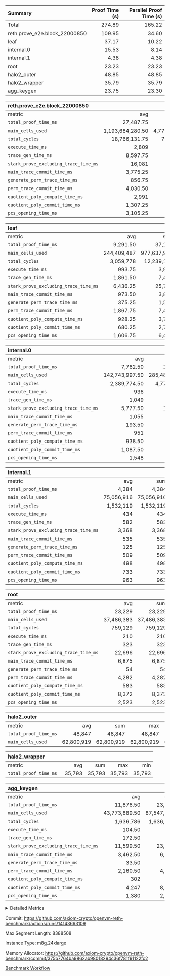 | Summary | Proof Time (s) | Parallel Proof Time (s) |
|:---|---:|---:|
| Total |  274.89 |  165.22 |
| reth.prove_e2e.block_22000850 |  109.95 |  34.60 |
| leaf |  37.17 |  10.22 |
| internal.0 |  15.53 |  8.14 |
| internal.1 |  4.38 |  4.38 |
| root |  23.23 |  23.23 |
| halo2_outer |  48.85 |  48.85 |
| halo2_wrapper |  35.79 |  35.79 |
| agg_keygen |  23.75 |  23.30 |


| reth.prove_e2e.block_22000850 |||||
|:---|---:|---:|---:|---:|
|metric|avg|sum|max|min|
| `total_proof_time_ms ` |  27,487.75 |  109,951 |  34,602 |  19,284 |
| `main_cells_used     ` |  1,193,684,280.50 |  4,774,737,122 |  1,632,700,078 |  992,158,276 |
| `total_cycles        ` |  18,766,131.75 |  75,064,527 |  24,795,298 |  7,586,023 |
| `execute_time_ms     ` |  2,809 |  11,236 |  4,003 |  1,172 |
| `trace_gen_time_ms   ` |  8,597.75 |  34,391 |  10,656 |  4,920 |
| `stark_prove_excluding_trace_time_ms` |  16,081 |  64,324 |  20,758 |  13,192 |
| `main_trace_commit_time_ms` |  3,775.25 |  15,101 |  5,234 |  2,929 |
| `generate_perm_trace_time_ms` |  856.75 |  3,427 |  1,040 |  557 |
| `perm_trace_commit_time_ms` |  4,030.50 |  16,122 |  5,110 |  2,748 |
| `quotient_poly_compute_time_ms` |  2,991 |  11,964 |  4,266 |  2,115 |
| `quotient_poly_commit_time_ms` |  1,307.25 |  5,229 |  1,530 |  869 |
| `pcs_opening_time_ms ` |  3,105.25 |  12,421 |  3,617 |  2,079 |

| leaf |||||
|:---|---:|---:|---:|---:|
|metric|avg|sum|max|min|
| `total_proof_time_ms ` |  9,291.50 |  37,166 |  10,218 |  6,782 |
| `main_cells_used     ` |  244,409,487 |  977,637,948 |  278,254,912 |  173,493,993 |
| `total_cycles        ` |  3,059,778 |  12,239,112 |  3,457,849 |  2,324,356 |
| `execute_time_ms     ` |  993.75 |  3,975 |  1,106 |  772 |
| `trace_gen_time_ms   ` |  1,861.50 |  7,446 |  2,070 |  1,366 |
| `stark_prove_excluding_trace_time_ms` |  6,436.25 |  25,745 |  7,042 |  4,644 |
| `main_trace_commit_time_ms` |  973.50 |  3,894 |  1,061 |  733 |
| `generate_perm_trace_time_ms` |  375.25 |  1,501 |  413 |  269 |
| `perm_trace_commit_time_ms` |  1,867.75 |  7,471 |  2,091 |  1,312 |
| `quotient_poly_compute_time_ms` |  928.25 |  3,713 |  1,023 |  673 |
| `quotient_poly_commit_time_ms` |  680.25 |  2,721 |  749 |  490 |
| `pcs_opening_time_ms ` |  1,606.75 |  6,427 |  1,759 |  1,163 |

| internal.0 |||||
|:---|---:|---:|---:|---:|
|metric|avg|sum|max|min|
| `total_proof_time_ms ` |  7,762.50 |  15,525 |  8,143 |  7,382 |
| `main_cells_used     ` |  142,743,997.50 |  285,487,995 |  143,363,555 |  142,124,440 |
| `total_cycles        ` |  2,389,774.50 |  4,779,549 |  2,397,804 |  2,381,745 |
| `execute_time_ms     ` |  936 |  1,872 |  947 |  925 |
| `trace_gen_time_ms   ` |  1,049 |  2,098 |  1,070 |  1,028 |
| `stark_prove_excluding_trace_time_ms` |  5,777.50 |  11,555 |  6,126 |  5,429 |
| `main_trace_commit_time_ms` |  1,055 |  2,110 |  1,152 |  958 |
| `generate_perm_trace_time_ms` |  193.50 |  387 |  205 |  182 |
| `perm_trace_commit_time_ms` |  951 |  1,902 |  1,007 |  895 |
| `quotient_poly_compute_time_ms` |  938.50 |  1,877 |  1,009 |  868 |
| `quotient_poly_commit_time_ms` |  1,087.50 |  2,175 |  1,121 |  1,054 |
| `pcs_opening_time_ms ` |  1,548 |  3,096 |  1,628 |  1,468 |

| internal.1 |||||
|:---|---:|---:|---:|---:|
|metric|avg|sum|max|min|
| `total_proof_time_ms ` |  4,384 |  4,384 |  4,384 |  4,384 |
| `main_cells_used     ` |  75,056,916 |  75,056,916 |  75,056,916 |  75,056,916 |
| `total_cycles        ` |  1,532,119 |  1,532,119 |  1,532,119 |  1,532,119 |
| `execute_time_ms     ` |  434 |  434 |  434 |  434 |
| `trace_gen_time_ms   ` |  582 |  582 |  582 |  582 |
| `stark_prove_excluding_trace_time_ms` |  3,368 |  3,368 |  3,368 |  3,368 |
| `main_trace_commit_time_ms` |  535 |  535 |  535 |  535 |
| `generate_perm_trace_time_ms` |  125 |  125 |  125 |  125 |
| `perm_trace_commit_time_ms` |  509 |  509 |  509 |  509 |
| `quotient_poly_compute_time_ms` |  498 |  498 |  498 |  498 |
| `quotient_poly_commit_time_ms` |  733 |  733 |  733 |  733 |
| `pcs_opening_time_ms ` |  963 |  963 |  963 |  963 |

| root |||||
|:---|---:|---:|---:|---:|
|metric|avg|sum|max|min|
| `total_proof_time_ms ` |  23,229 |  23,229 |  23,229 |  23,229 |
| `main_cells_used     ` |  37,486,383 |  37,486,383 |  37,486,383 |  37,486,383 |
| `total_cycles        ` |  759,129 |  759,129 |  759,129 |  759,129 |
| `execute_time_ms     ` |  210 |  210 |  210 |  210 |
| `trace_gen_time_ms   ` |  323 |  323 |  323 |  323 |
| `stark_prove_excluding_trace_time_ms` |  22,696 |  22,696 |  22,696 |  22,696 |
| `main_trace_commit_time_ms` |  6,875 |  6,875 |  6,875 |  6,875 |
| `generate_perm_trace_time_ms` |  54 |  54 |  54 |  54 |
| `perm_trace_commit_time_ms` |  4,282 |  4,282 |  4,282 |  4,282 |
| `quotient_poly_compute_time_ms` |  583 |  583 |  583 |  583 |
| `quotient_poly_commit_time_ms` |  8,372 |  8,372 |  8,372 |  8,372 |
| `pcs_opening_time_ms ` |  2,523 |  2,523 |  2,523 |  2,523 |

| halo2_outer |||||
|:---|---:|---:|---:|---:|
|metric|avg|sum|max|min|
| `total_proof_time_ms ` |  48,847 |  48,847 |  48,847 |  48,847 |
| `main_cells_used     ` |  62,800,919 |  62,800,919 |  62,800,919 |  62,800,919 |

| halo2_wrapper |||||
|:---|---:|---:|---:|---:|
|metric|avg|sum|max|min|
| `total_proof_time_ms ` |  35,793 |  35,793 |  35,793 |  35,793 |

| agg_keygen |||||
|:---|---:|---:|---:|---:|
|metric|avg|sum|max|min|
| `total_proof_time_ms ` |  11,876.50 |  23,753 |  23,299 |  454 |
| `main_cells_used     ` |  43,773,889.50 |  87,547,779 |  86,881,863 |  665,916 |
| `total_cycles        ` |  1,636,786 |  1,636,786 |  1,636,786 |  1,636,786 |
| `execute_time_ms     ` |  104.50 |  209 |  209 |  0 |
| `trace_gen_time_ms   ` |  172.50 |  345 |  319 |  26 |
| `stark_prove_excluding_trace_time_ms` |  11,599.50 |  23,199 |  22,771 |  428 |
| `main_trace_commit_time_ms` |  3,462.50 |  6,925 |  6,873 |  52 |
| `generate_perm_trace_time_ms` |  33.50 |  67 |  55 |  12 |
| `perm_trace_commit_time_ms` |  2,160.50 |  4,321 |  4,271 |  50 |
| `quotient_poly_compute_time_ms` |  302 |  604 |  574 |  30 |
| `quotient_poly_commit_time_ms` |  4,247 |  8,494 |  8,431 |  63 |
| `pcs_opening_time_ms ` |  1,380 |  2,760 |  2,544 |  216 |



<details>
<summary>Detailed Metrics</summary>

| air_name | block_number | quotient_deg | interactions | constraints |
| --- | --- | --- | --- | --- |
| AccessAdapterAir<16> | 22000850 | 2 | 5 | 12 | 
| AccessAdapterAir<2> | 22000850 | 2 | 5 | 12 | 
| AccessAdapterAir<32> | 22000850 | 2 | 5 | 12 | 
| AccessAdapterAir<4> | 22000850 | 2 | 5 | 12 | 
| AccessAdapterAir<8> | 22000850 | 2 | 5 | 12 | 
| BitwiseOperationLookupAir<8> | 22000850 | 2 | 2 | 4 | 
| KeccakVmAir | 22000850 | 2 | 321 | 4,513 | 
| MemoryMerkleAir<8> | 22000850 | 2 | 4 | 39 | 
| PersistentBoundaryAir<8> | 22000850 | 2 | 3 | 7 | 
| PhantomAir | 22000850 | 2 | 3 | 5 | 
| Poseidon2PeripheryAir<BabyBearParameters>, 1> | 22000850 | 2 | 1 | 286 | 
| ProgramAir | 22000850 | 1 | 1 | 4 | 
| RangeTupleCheckerAir<2> | 22000850 | 1 | 1 | 4 | 
| Rv32HintStoreAir | 22000850 | 2 | 18 | 28 | 
| Sha256VmAir | 22000850 | 2 | 50 | 663 | 
| VariableRangeCheckerAir | 22000850 | 1 | 1 | 4 | 
| VmAirWrapper<Rv32BaseAluAdapterAir, BaseAluCoreAir<4, 8> | 22000850 | 2 | 20 | 37 | 
| VmAirWrapper<Rv32BaseAluAdapterAir, LessThanCoreAir<4, 8> | 22000850 | 2 | 18 | 40 | 
| VmAirWrapper<Rv32BaseAluAdapterAir, ShiftCoreAir<4, 8> | 22000850 | 2 | 24 | 91 | 
| VmAirWrapper<Rv32BranchAdapterAir, BranchEqualCoreAir<4> | 22000850 | 2 | 11 | 20 | 
| VmAirWrapper<Rv32BranchAdapterAir, BranchLessThanCoreAir<4, 8> | 22000850 | 2 | 13 | 35 | 
| VmAirWrapper<Rv32CondRdWriteAdapterAir, Rv32JalLuiCoreAir> | 22000850 | 2 | 10 | 18 | 
| VmAirWrapper<Rv32HeapAdapterAir<2, 32, 32>, BaseAluCoreAir<32, 8> | 22000850 | 2 | 61 | 126 | 
| VmAirWrapper<Rv32HeapAdapterAir<2, 32, 32>, LessThanCoreAir<32, 8> | 22000850 | 2 | 31 | 129 | 
| VmAirWrapper<Rv32HeapAdapterAir<2, 32, 32>, MultiplicationCoreAir<32, 8> | 22000850 | 2 | 61 | 57 | 
| VmAirWrapper<Rv32HeapAdapterAir<2, 32, 32>, ShiftCoreAir<32, 8> | 22000850 | 2 | 79 | 2,161 | 
| VmAirWrapper<Rv32HeapBranchAdapterAir<2, 32>, BranchEqualCoreAir<32> | 22000850 | 2 | 20 | 55 | 
| VmAirWrapper<Rv32HeapBranchAdapterAir<2, 32>, BranchLessThanCoreAir<32, 8> | 22000850 | 2 | 22 | 126 | 
| VmAirWrapper<Rv32IsEqualModAdapterAir<2, 1, 32, 32>, ModularIsEqualCoreAir<32, 4, 8> | 22000850 | 2 | 25 | 225 | 
| VmAirWrapper<Rv32IsEqualModAdapterAir<2, 3, 16, 48>, ModularIsEqualCoreAir<48, 4, 8> | 22000850 | 2 | 41 | 333 | 
| VmAirWrapper<Rv32JalrAdapterAir, Rv32JalrCoreAir> | 22000850 | 2 | 16 | 20 | 
| VmAirWrapper<Rv32LoadStoreAdapterAir, LoadSignExtendCoreAir<4, 8> | 22000850 | 2 | 18 | 33 | 
| VmAirWrapper<Rv32LoadStoreAdapterAir, LoadStoreCoreAir<4> | 22000850 | 2 | 17 | 40 | 
| VmAirWrapper<Rv32MultAdapterAir, DivRemCoreAir<4, 8> | 22000850 | 2 | 25 | 84 | 
| VmAirWrapper<Rv32MultAdapterAir, MulHCoreAir<4, 8> | 22000850 | 2 | 24 | 31 | 
| VmAirWrapper<Rv32MultAdapterAir, MultiplicationCoreAir<4, 8> | 22000850 | 2 | 19 | 19 | 
| VmAirWrapper<Rv32RdWriteAdapterAir, Rv32AuipcCoreAir> | 22000850 | 2 | 12 | 14 | 
| VmAirWrapper<Rv32VecHeapAdapterAir<1, 2, 2, 32, 32>, FieldExpressionCoreAir> | 22000850 | 2 | 415 | 480 | 
| VmAirWrapper<Rv32VecHeapAdapterAir<1, 6, 6, 16, 16>, FieldExpressionCoreAir> | 22000850 | 2 | 832 | 921 | 
| VmAirWrapper<Rv32VecHeapAdapterAir<2, 1, 1, 32, 32>, FieldExpressionCoreAir> | 22000850 | 2 | 158 | 190 | 
| VmAirWrapper<Rv32VecHeapAdapterAir<2, 2, 2, 32, 32>, FieldExpressionCoreAir> | 22000850 | 2 | 428 | 457 | 
| VmAirWrapper<Rv32VecHeapAdapterAir<2, 3, 3, 16, 16>, FieldExpressionCoreAir> | 22000850 | 2 | 246 | 288 | 
| VmAirWrapper<Rv32VecHeapAdapterAir<2, 6, 6, 16, 16>, FieldExpressionCoreAir> | 22000850 | 2 | 668 | 701 | 
| VmConnectorAir | 22000850 | 2 | 5 | 11 | 

| block_number | execute_time_ms |
| --- | --- |
| 22000850 | 210 | 

| group | air_name | block_number | rows | quotient_deg | prep_cols | perm_cols | main_cols | interactions | constraints | cells |
| --- | --- | --- | --- | --- | --- | --- | --- | --- | --- | --- |
| agg_keygen | AccessAdapterAir<16> | 22000850 |  | 2 |  |  |  | 5 | 12 |  | 
| agg_keygen | AccessAdapterAir<2> | 22000850 | 524,288 | 8 |  | 16 | 11 | 5 | 12 | 14,155,776 | 
| agg_keygen | AccessAdapterAir<32> | 22000850 |  | 2 |  |  |  | 5 | 12 |  | 
| agg_keygen | AccessAdapterAir<4> | 22000850 | 262,144 | 8 |  | 16 | 13 | 5 | 12 | 7,602,176 | 
| agg_keygen | AccessAdapterAir<8> | 22000850 | 8,192 | 8 |  | 16 | 17 | 5 | 12 | 270,336 | 
| agg_keygen | BitwiseOperationLookupAir<8> | 22000850 |  | 2 |  |  |  | 2 | 4 |  | 
| agg_keygen | FriReducedOpeningAir | 22000850 | 524,288 | 8 |  | 84 | 27 | 39 | 71 | 58,195,968 | 
| agg_keygen | JalRangeCheckAir | 22000850 | 65,536 | 8 |  | 28 | 12 | 9 | 14 | 2,621,440 | 
| agg_keygen | MemoryMerkleAir<8> | 22000850 |  | 2 |  |  |  | 4 | 39 |  | 
| agg_keygen | NativePoseidon2Air<BabyBearParameters>, 1> | 22000850 | 65,536 | 8 |  | 312 | 398 | 136 | 572 | 46,530,560 | 
| agg_keygen | PersistentBoundaryAir<8> | 22000850 |  | 2 |  |  |  | 3 | 7 |  | 
| agg_keygen | PhantomAir | 22000850 | 32,768 | 4 |  | 12 | 6 | 3 | 5 | 589,824 | 
| agg_keygen | Poseidon2PeripheryAir<BabyBearParameters>, 1> | 22000850 |  | 2 |  |  |  | 1 | 286 |  | 
| agg_keygen | ProgramAir | 22000850 | 131,072 | 1 |  | 8 | 10 | 1 | 4 | 2,359,296 | 
| agg_keygen | RangeTupleCheckerAir<2> | 22000850 |  | 1 |  |  |  | 1 | 4 |  | 
| agg_keygen | Rv32HintStoreAir | 22000850 |  | 2 |  |  |  | 18 | 28 |  | 
| agg_keygen | VariableRangeCheckerAir | 22000850 | 262,144 | 1 | 2 | 8 | 1 | 1 | 4 | 2,359,296 | 
| agg_keygen | VmAirWrapper<AluNativeAdapterAir, FieldArithmeticCoreAir> | 22000850 | 1,048,576 | 8 |  | 36 | 29 | 15 | 27 | 68,157,440 | 
| agg_keygen | VmAirWrapper<BranchNativeAdapterAir, BranchEqualCoreAir<1> | 22000850 | 262,144 | 8 |  | 28 | 23 | 11 | 25 | 13,369,344 | 
| agg_keygen | VmAirWrapper<NativeAdapterAir<2, 0>, PublicValuesCoreAir> | 22000850 | 64 | 8 |  | 28 | 27 | 11 | 30 | 3,520 | 
| agg_keygen | VmAirWrapper<NativeLoadStoreAdapterAir<1>, NativeLoadStoreCoreAir<1> | 22000850 | 524,288 | 8 |  | 40 | 21 | 15 | 20 | 31,981,568 | 
| agg_keygen | VmAirWrapper<NativeLoadStoreAdapterAir<4>, NativeLoadStoreCoreAir<4> | 22000850 | 131,072 | 8 |  | 40 | 27 | 15 | 20 | 8,781,824 | 
| agg_keygen | VmAirWrapper<NativeVectorizedAdapterAir<4>, FieldExtensionCoreAir> | 22000850 | 131,072 | 8 |  | 36 | 38 | 15 | 27 | 9,699,328 | 
| agg_keygen | VmAirWrapper<Rv32BaseAluAdapterAir, BaseAluCoreAir<4, 8> | 22000850 |  | 2 |  |  |  | 20 | 37 |  | 
| agg_keygen | VmAirWrapper<Rv32BaseAluAdapterAir, LessThanCoreAir<4, 8> | 22000850 |  | 2 |  |  |  | 18 | 40 |  | 
| agg_keygen | VmAirWrapper<Rv32BaseAluAdapterAir, ShiftCoreAir<4, 8> | 22000850 |  | 2 |  |  |  | 24 | 91 |  | 
| agg_keygen | VmAirWrapper<Rv32BranchAdapterAir, BranchEqualCoreAir<4> | 22000850 |  | 2 |  |  |  | 11 | 20 |  | 
| agg_keygen | VmAirWrapper<Rv32BranchAdapterAir, BranchLessThanCoreAir<4, 8> | 22000850 |  | 2 |  |  |  | 13 | 35 |  | 
| agg_keygen | VmAirWrapper<Rv32CondRdWriteAdapterAir, Rv32JalLuiCoreAir> | 22000850 |  | 2 |  |  |  | 10 | 18 |  | 
| agg_keygen | VmAirWrapper<Rv32JalrAdapterAir, Rv32JalrCoreAir> | 22000850 |  | 2 |  |  |  | 16 | 20 |  | 
| agg_keygen | VmAirWrapper<Rv32LoadStoreAdapterAir, LoadSignExtendCoreAir<4, 8> | 22000850 |  | 2 |  |  |  | 18 | 33 |  | 
| agg_keygen | VmAirWrapper<Rv32LoadStoreAdapterAir, LoadStoreCoreAir<4> | 22000850 |  | 2 |  |  |  | 17 | 40 |  | 
| agg_keygen | VmAirWrapper<Rv32MultAdapterAir, DivRemCoreAir<4, 8> | 22000850 |  | 2 |  |  |  | 25 | 84 |  | 
| agg_keygen | VmAirWrapper<Rv32MultAdapterAir, MulHCoreAir<4, 8> | 22000850 |  | 2 |  |  |  | 24 | 31 |  | 
| agg_keygen | VmAirWrapper<Rv32MultAdapterAir, MultiplicationCoreAir<4, 8> | 22000850 |  | 2 |  |  |  | 19 | 19 |  | 
| agg_keygen | VmAirWrapper<Rv32RdWriteAdapterAir, Rv32AuipcCoreAir> | 22000850 |  | 2 |  |  |  | 12 | 14 |  | 
| agg_keygen | VmConnectorAir | 22000850 | 2 | 8 | 1 | 16 | 5 | 5 | 11 | 42 | 
| agg_keygen | VolatileBoundaryAir | 22000850 | 131,072 | 8 |  | 20 | 12 | 7 | 19 | 4,194,304 | 

| group | air_name | block_number | idx | rows | prep_cols | perm_cols | main_cols | cells |
| --- | --- | --- | --- | --- | --- | --- | --- | --- |
| internal.0 | AccessAdapterAir<2> | 22000850 | 0 | 1,048,576 |  | 12 | 11 | 24,117,248 | 
| internal.0 | AccessAdapterAir<2> | 22000850 | 1 | 524,288 |  | 12 | 11 | 12,058,624 | 
| internal.0 | AccessAdapterAir<4> | 22000850 | 0 | 262,144 |  | 12 | 13 | 6,553,600 | 
| internal.0 | AccessAdapterAir<4> | 22000850 | 1 | 262,144 |  | 12 | 13 | 6,553,600 | 
| internal.0 | AccessAdapterAir<8> | 22000850 | 0 | 8,192 |  | 12 | 17 | 237,568 | 
| internal.0 | AccessAdapterAir<8> | 22000850 | 1 | 8,192 |  | 12 | 17 | 237,568 | 
| internal.0 | FriReducedOpeningAir | 22000850 | 0 | 1,048,576 |  | 44 | 27 | 74,448,896 | 
| internal.0 | FriReducedOpeningAir | 22000850 | 1 | 1,048,576 |  | 44 | 27 | 74,448,896 | 
| internal.0 | JalRangeCheckAir | 22000850 | 0 | 131,072 |  | 16 | 12 | 3,670,016 | 
| internal.0 | JalRangeCheckAir | 22000850 | 1 | 131,072 |  | 16 | 12 | 3,670,016 | 
| internal.0 | NativePoseidon2Air<BabyBearParameters>, 1> | 22000850 | 0 | 262,144 |  | 160 | 398 | 146,276,352 | 
| internal.0 | NativePoseidon2Air<BabyBearParameters>, 1> | 22000850 | 1 | 131,072 |  | 160 | 398 | 73,138,176 | 
| internal.0 | PhantomAir | 22000850 | 0 | 65,536 |  | 8 | 6 | 917,504 | 
| internal.0 | PhantomAir | 22000850 | 1 | 65,536 |  | 8 | 6 | 917,504 | 
| internal.0 | ProgramAir | 22000850 | 0 | 131,072 |  | 8 | 10 | 2,359,296 | 
| internal.0 | ProgramAir | 22000850 | 1 | 131,072 |  | 8 | 10 | 2,359,296 | 
| internal.0 | VariableRangeCheckerAir | 22000850 | 0 | 262,144 | 2 | 8 | 1 | 2,359,296 | 
| internal.0 | VariableRangeCheckerAir | 22000850 | 1 | 262,144 | 2 | 8 | 1 | 2,359,296 | 
| internal.0 | VmAirWrapper<AluNativeAdapterAir, FieldArithmeticCoreAir> | 22000850 | 0 | 2,097,152 |  | 20 | 29 | 102,760,448 | 
| internal.0 | VmAirWrapper<AluNativeAdapterAir, FieldArithmeticCoreAir> | 22000850 | 1 | 2,097,152 |  | 20 | 29 | 102,760,448 | 
| internal.0 | VmAirWrapper<BranchNativeAdapterAir, BranchEqualCoreAir<1> | 22000850 | 0 | 262,144 |  | 16 | 23 | 10,223,616 | 
| internal.0 | VmAirWrapper<BranchNativeAdapterAir, BranchEqualCoreAir<1> | 22000850 | 1 | 262,144 |  | 16 | 23 | 10,223,616 | 
| internal.0 | VmAirWrapper<NativeAdapterAir<2, 0>, PublicValuesCoreAir> | 22000850 | 0 | 64 |  | 16 | 23 | 2,496 | 
| internal.0 | VmAirWrapper<NativeAdapterAir<2, 0>, PublicValuesCoreAir> | 22000850 | 1 | 64 |  | 16 | 23 | 2,496 | 
| internal.0 | VmAirWrapper<NativeLoadStoreAdapterAir<1>, NativeLoadStoreCoreAir<1> | 22000850 | 0 | 524,288 |  | 24 | 21 | 23,592,960 | 
| internal.0 | VmAirWrapper<NativeLoadStoreAdapterAir<1>, NativeLoadStoreCoreAir<1> | 22000850 | 1 | 524,288 |  | 24 | 21 | 23,592,960 | 
| internal.0 | VmAirWrapper<NativeLoadStoreAdapterAir<4>, NativeLoadStoreCoreAir<4> | 22000850 | 0 | 262,144 |  | 24 | 27 | 13,369,344 | 
| internal.0 | VmAirWrapper<NativeLoadStoreAdapterAir<4>, NativeLoadStoreCoreAir<4> | 22000850 | 1 | 262,144 |  | 24 | 27 | 13,369,344 | 
| internal.0 | VmAirWrapper<NativeVectorizedAdapterAir<4>, FieldExtensionCoreAir> | 22000850 | 0 | 262,144 |  | 20 | 38 | 15,204,352 | 
| internal.0 | VmAirWrapper<NativeVectorizedAdapterAir<4>, FieldExtensionCoreAir> | 22000850 | 1 | 262,144 |  | 20 | 38 | 15,204,352 | 
| internal.0 | VmConnectorAir | 22000850 | 0 | 2 | 1 | 12 | 5 | 34 | 
| internal.0 | VmConnectorAir | 22000850 | 1 | 2 | 1 | 12 | 5 | 34 | 
| internal.0 | VolatileBoundaryAir | 22000850 | 0 | 262,144 |  | 12 | 12 | 6,291,456 | 
| internal.0 | VolatileBoundaryAir | 22000850 | 1 | 262,144 |  | 12 | 12 | 6,291,456 | 
| internal.1 | AccessAdapterAir<2> | 22000850 | 2 | 524,288 |  | 12 | 11 | 12,058,624 | 
| internal.1 | AccessAdapterAir<4> | 22000850 | 2 | 262,144 |  | 12 | 13 | 6,553,600 | 
| internal.1 | AccessAdapterAir<8> | 22000850 | 2 | 8,192 |  | 12 | 17 | 237,568 | 
| internal.1 | FriReducedOpeningAir | 22000850 | 2 | 262,144 |  | 44 | 27 | 18,612,224 | 
| internal.1 | JalRangeCheckAir | 22000850 | 2 | 65,536 |  | 16 | 12 | 1,835,008 | 
| internal.1 | NativePoseidon2Air<BabyBearParameters>, 1> | 22000850 | 2 | 65,536 |  | 160 | 398 | 36,569,088 | 
| internal.1 | PhantomAir | 22000850 | 2 | 16,384 |  | 8 | 6 | 229,376 | 
| internal.1 | ProgramAir | 22000850 | 2 | 131,072 |  | 8 | 10 | 2,359,296 | 
| internal.1 | VariableRangeCheckerAir | 22000850 | 2 | 262,144 | 2 | 8 | 1 | 2,359,296 | 
| internal.1 | VmAirWrapper<AluNativeAdapterAir, FieldArithmeticCoreAir> | 22000850 | 2 | 1,048,576 |  | 20 | 29 | 51,380,224 | 
| internal.1 | VmAirWrapper<BranchNativeAdapterAir, BranchEqualCoreAir<1> | 22000850 | 2 | 262,144 |  | 16 | 23 | 10,223,616 | 
| internal.1 | VmAirWrapper<NativeAdapterAir<2, 0>, PublicValuesCoreAir> | 22000850 | 2 | 64 |  | 16 | 23 | 2,496 | 
| internal.1 | VmAirWrapper<NativeLoadStoreAdapterAir<1>, NativeLoadStoreCoreAir<1> | 22000850 | 2 | 524,288 |  | 24 | 21 | 23,592,960 | 
| internal.1 | VmAirWrapper<NativeLoadStoreAdapterAir<4>, NativeLoadStoreCoreAir<4> | 22000850 | 2 | 131,072 |  | 24 | 27 | 6,684,672 | 
| internal.1 | VmAirWrapper<NativeVectorizedAdapterAir<4>, FieldExtensionCoreAir> | 22000850 | 2 | 131,072 |  | 20 | 38 | 7,602,176 | 
| internal.1 | VmConnectorAir | 22000850 | 2 | 2 | 1 | 12 | 5 | 34 | 
| internal.1 | VolatileBoundaryAir | 22000850 | 2 | 131,072 |  | 12 | 12 | 3,145,728 | 
| leaf | AccessAdapterAir<2> | 22000850 | 0 | 2,097,152 |  | 16 | 11 | 56,623,104 | 
| leaf | AccessAdapterAir<2> | 22000850 | 1 | 2,097,152 |  | 16 | 11 | 56,623,104 | 
| leaf | AccessAdapterAir<2> | 22000850 | 2 | 2,097,152 |  | 16 | 11 | 56,623,104 | 
| leaf | AccessAdapterAir<2> | 22000850 | 3 | 1,048,576 |  | 16 | 11 | 28,311,552 | 
| leaf | AccessAdapterAir<4> | 22000850 | 0 | 1,048,576 |  | 16 | 13 | 30,408,704 | 
| leaf | AccessAdapterAir<4> | 22000850 | 1 | 1,048,576 |  | 16 | 13 | 30,408,704 | 
| leaf | AccessAdapterAir<4> | 22000850 | 2 | 1,048,576 |  | 16 | 13 | 30,408,704 | 
| leaf | AccessAdapterAir<4> | 22000850 | 3 | 524,288 |  | 16 | 13 | 15,204,352 | 
| leaf | AccessAdapterAir<8> | 22000850 | 0 | 32,768 |  | 16 | 17 | 1,081,344 | 
| leaf | AccessAdapterAir<8> | 22000850 | 1 | 32,768 |  | 16 | 17 | 1,081,344 | 
| leaf | AccessAdapterAir<8> | 22000850 | 2 | 32,768 |  | 16 | 17 | 1,081,344 | 
| leaf | AccessAdapterAir<8> | 22000850 | 3 | 16,384 |  | 16 | 17 | 540,672 | 
| leaf | FriReducedOpeningAir | 22000850 | 0 | 4,194,304 |  | 84 | 27 | 465,567,744 | 
| leaf | FriReducedOpeningAir | 22000850 | 1 | 4,194,304 |  | 84 | 27 | 465,567,744 | 
| leaf | FriReducedOpeningAir | 22000850 | 2 | 4,194,304 |  | 84 | 27 | 465,567,744 | 
| leaf | FriReducedOpeningAir | 22000850 | 3 | 2,097,152 |  | 84 | 27 | 232,783,872 | 
| leaf | JalRangeCheckAir | 22000850 | 0 | 65,536 |  | 28 | 12 | 2,621,440 | 
| leaf | JalRangeCheckAir | 22000850 | 1 | 65,536 |  | 28 | 12 | 2,621,440 | 
| leaf | JalRangeCheckAir | 22000850 | 2 | 65,536 |  | 28 | 12 | 2,621,440 | 
| leaf | JalRangeCheckAir | 22000850 | 3 | 65,536 |  | 28 | 12 | 2,621,440 | 
| leaf | NativePoseidon2Air<BabyBearParameters>, 1> | 22000850 | 0 | 262,144 |  | 312 | 398 | 186,122,240 | 
| leaf | NativePoseidon2Air<BabyBearParameters>, 1> | 22000850 | 1 | 262,144 |  | 312 | 398 | 186,122,240 | 
| leaf | NativePoseidon2Air<BabyBearParameters>, 1> | 22000850 | 2 | 262,144 |  | 312 | 398 | 186,122,240 | 
| leaf | NativePoseidon2Air<BabyBearParameters>, 1> | 22000850 | 3 | 262,144 |  | 312 | 398 | 186,122,240 | 
| leaf | PhantomAir | 22000850 | 0 | 32,768 |  | 12 | 6 | 589,824 | 
| leaf | PhantomAir | 22000850 | 1 | 32,768 |  | 12 | 6 | 589,824 | 
| leaf | PhantomAir | 22000850 | 2 | 32,768 |  | 12 | 6 | 589,824 | 
| leaf | PhantomAir | 22000850 | 3 | 32,768 |  | 12 | 6 | 589,824 | 
| leaf | ProgramAir | 22000850 | 0 | 2,097,152 |  | 8 | 10 | 37,748,736 | 
| leaf | ProgramAir | 22000850 | 1 | 2,097,152 |  | 8 | 10 | 37,748,736 | 
| leaf | ProgramAir | 22000850 | 2 | 2,097,152 |  | 8 | 10 | 37,748,736 | 
| leaf | ProgramAir | 22000850 | 3 | 2,097,152 |  | 8 | 10 | 37,748,736 | 
| leaf | VariableRangeCheckerAir | 22000850 | 0 | 262,144 | 2 | 8 | 1 | 2,359,296 | 
| leaf | VariableRangeCheckerAir | 22000850 | 1 | 262,144 | 2 | 8 | 1 | 2,359,296 | 
| leaf | VariableRangeCheckerAir | 22000850 | 2 | 262,144 | 2 | 8 | 1 | 2,359,296 | 
| leaf | VariableRangeCheckerAir | 22000850 | 3 | 262,144 | 2 | 8 | 1 | 2,359,296 | 
| leaf | VmAirWrapper<AluNativeAdapterAir, FieldArithmeticCoreAir> | 22000850 | 0 | 2,097,152 |  | 36 | 29 | 136,314,880 | 
| leaf | VmAirWrapper<AluNativeAdapterAir, FieldArithmeticCoreAir> | 22000850 | 1 | 2,097,152 |  | 36 | 29 | 136,314,880 | 
| leaf | VmAirWrapper<AluNativeAdapterAir, FieldArithmeticCoreAir> | 22000850 | 2 | 2,097,152 |  | 36 | 29 | 136,314,880 | 
| leaf | VmAirWrapper<AluNativeAdapterAir, FieldArithmeticCoreAir> | 22000850 | 3 | 2,097,152 |  | 36 | 29 | 136,314,880 | 
| leaf | VmAirWrapper<BranchNativeAdapterAir, BranchEqualCoreAir<1> | 22000850 | 0 | 524,288 |  | 28 | 23 | 26,738,688 | 
| leaf | VmAirWrapper<BranchNativeAdapterAir, BranchEqualCoreAir<1> | 22000850 | 1 | 524,288 |  | 28 | 23 | 26,738,688 | 
| leaf | VmAirWrapper<BranchNativeAdapterAir, BranchEqualCoreAir<1> | 22000850 | 2 | 524,288 |  | 28 | 23 | 26,738,688 | 
| leaf | VmAirWrapper<BranchNativeAdapterAir, BranchEqualCoreAir<1> | 22000850 | 3 | 262,144 |  | 28 | 23 | 13,369,344 | 
| leaf | VmAirWrapper<NativeAdapterAir<2, 0>, PublicValuesCoreAir> | 22000850 | 0 | 64 |  | 28 | 27 | 3,520 | 
| leaf | VmAirWrapper<NativeAdapterAir<2, 0>, PublicValuesCoreAir> | 22000850 | 1 | 64 |  | 28 | 27 | 3,520 | 
| leaf | VmAirWrapper<NativeAdapterAir<2, 0>, PublicValuesCoreAir> | 22000850 | 2 | 64 |  | 28 | 27 | 3,520 | 
| leaf | VmAirWrapper<NativeAdapterAir<2, 0>, PublicValuesCoreAir> | 22000850 | 3 | 64 |  | 28 | 27 | 3,520 | 
| leaf | VmAirWrapper<NativeLoadStoreAdapterAir<1>, NativeLoadStoreCoreAir<1> | 22000850 | 0 | 1,048,576 |  | 40 | 21 | 63,963,136 | 
| leaf | VmAirWrapper<NativeLoadStoreAdapterAir<1>, NativeLoadStoreCoreAir<1> | 22000850 | 1 | 1,048,576 |  | 40 | 21 | 63,963,136 | 
| leaf | VmAirWrapper<NativeLoadStoreAdapterAir<1>, NativeLoadStoreCoreAir<1> | 22000850 | 2 | 1,048,576 |  | 40 | 21 | 63,963,136 | 
| leaf | VmAirWrapper<NativeLoadStoreAdapterAir<1>, NativeLoadStoreCoreAir<1> | 22000850 | 3 | 524,288 |  | 40 | 21 | 31,981,568 | 
| leaf | VmAirWrapper<NativeLoadStoreAdapterAir<4>, NativeLoadStoreCoreAir<4> | 22000850 | 0 | 262,144 |  | 40 | 27 | 17,563,648 | 
| leaf | VmAirWrapper<NativeLoadStoreAdapterAir<4>, NativeLoadStoreCoreAir<4> | 22000850 | 1 | 262,144 |  | 40 | 27 | 17,563,648 | 
| leaf | VmAirWrapper<NativeLoadStoreAdapterAir<4>, NativeLoadStoreCoreAir<4> | 22000850 | 2 | 262,144 |  | 40 | 27 | 17,563,648 | 
| leaf | VmAirWrapper<NativeLoadStoreAdapterAir<4>, NativeLoadStoreCoreAir<4> | 22000850 | 3 | 131,072 |  | 40 | 27 | 8,781,824 | 
| leaf | VmAirWrapper<NativeVectorizedAdapterAir<4>, FieldExtensionCoreAir> | 22000850 | 0 | 262,144 |  | 36 | 38 | 19,398,656 | 
| leaf | VmAirWrapper<NativeVectorizedAdapterAir<4>, FieldExtensionCoreAir> | 22000850 | 1 | 524,288 |  | 36 | 38 | 38,797,312 | 
| leaf | VmAirWrapper<NativeVectorizedAdapterAir<4>, FieldExtensionCoreAir> | 22000850 | 2 | 524,288 |  | 36 | 38 | 38,797,312 | 
| leaf | VmAirWrapper<NativeVectorizedAdapterAir<4>, FieldExtensionCoreAir> | 22000850 | 3 | 262,144 |  | 36 | 38 | 19,398,656 | 
| leaf | VmConnectorAir | 22000850 | 0 | 2 | 1 | 16 | 5 | 42 | 
| leaf | VmConnectorAir | 22000850 | 1 | 2 | 1 | 16 | 5 | 42 | 
| leaf | VmConnectorAir | 22000850 | 2 | 2 | 1 | 16 | 5 | 42 | 
| leaf | VmConnectorAir | 22000850 | 3 | 2 | 1 | 16 | 5 | 42 | 
| leaf | VolatileBoundaryAir | 22000850 | 0 | 1,048,576 |  | 20 | 12 | 33,554,432 | 
| leaf | VolatileBoundaryAir | 22000850 | 1 | 1,048,576 |  | 20 | 12 | 33,554,432 | 
| leaf | VolatileBoundaryAir | 22000850 | 2 | 1,048,576 |  | 20 | 12 | 33,554,432 | 
| leaf | VolatileBoundaryAir | 22000850 | 3 | 524,288 |  | 20 | 12 | 16,777,216 | 
| root | AccessAdapterAir<2> | 22000850 | 0 | 262,144 |  | 8 | 11 | 4,980,736 | 
| root | AccessAdapterAir<4> | 22000850 | 0 | 131,072 |  | 8 | 13 | 2,752,512 | 
| root | AccessAdapterAir<8> | 22000850 | 0 | 4,096 |  | 8 | 17 | 102,400 | 
| root | FriReducedOpeningAir | 22000850 | 0 | 131,072 |  | 24 | 27 | 6,684,672 | 
| root | JalRangeCheckAir | 22000850 | 0 | 32,768 |  | 12 | 12 | 786,432 | 
| root | NativePoseidon2Air<BabyBearParameters>, 1> | 22000850 | 0 | 32,768 |  | 84 | 398 | 15,794,176 | 
| root | PhantomAir | 22000850 | 0 | 8,192 |  | 8 | 6 | 114,688 | 
| root | ProgramAir | 22000850 | 0 | 131,072 |  | 8 | 10 | 2,359,296 | 
| root | VariableRangeCheckerAir | 22000850 | 0 | 262,144 | 2 | 8 | 1 | 2,359,296 | 
| root | VmAirWrapper<AluNativeAdapterAir, FieldArithmeticCoreAir> | 22000850 | 0 | 524,288 |  | 12 | 29 | 21,495,808 | 
| root | VmAirWrapper<BranchNativeAdapterAir, BranchEqualCoreAir<1> | 22000850 | 0 | 131,072 |  | 12 | 23 | 4,587,520 | 
| root | VmAirWrapper<NativeAdapterAir<2, 0>, PublicValuesCoreAir> | 22000850 | 0 | 64 |  | 12 | 22 | 2,176 | 
| root | VmAirWrapper<NativeLoadStoreAdapterAir<1>, NativeLoadStoreCoreAir<1> | 22000850 | 0 | 262,144 |  | 16 | 21 | 9,699,328 | 
| root | VmAirWrapper<NativeLoadStoreAdapterAir<4>, NativeLoadStoreCoreAir<4> | 22000850 | 0 | 65,536 |  | 16 | 27 | 2,818,048 | 
| root | VmAirWrapper<NativeVectorizedAdapterAir<4>, FieldExtensionCoreAir> | 22000850 | 0 | 65,536 |  | 12 | 38 | 3,276,800 | 
| root | VmConnectorAir | 22000850 | 0 | 2 | 1 | 8 | 5 | 26 | 
| root | VolatileBoundaryAir | 22000850 | 0 | 131,072 |  | 8 | 12 | 2,621,440 | 

| group | air_name | block_number | segment | rows | prep_cols | perm_cols | main_cols | cells |
| --- | --- | --- | --- | --- | --- | --- | --- | --- |
| agg_keygen | AccessAdapterAir<16> | 22000850 | 0 | 1 |  | 16 | 25 | 41 | 
| agg_keygen | AccessAdapterAir<2> | 22000850 | 0 | 1 |  | 16 | 11 | 27 | 
| agg_keygen | AccessAdapterAir<32> | 22000850 | 0 | 1 |  | 16 | 41 | 57 | 
| agg_keygen | AccessAdapterAir<4> | 22000850 | 0 | 1 |  | 16 | 13 | 29 | 
| agg_keygen | AccessAdapterAir<8> | 22000850 | 0 | 1 |  | 16 | 17 | 33 | 
| agg_keygen | BitwiseOperationLookupAir<8> | 22000850 | 0 | 65,536 | 3 | 8 | 2 | 655,360 | 
| agg_keygen | MemoryMerkleAir<8> | 22000850 | 0 | 64 |  | 16 | 32 | 3,072 | 
| agg_keygen | PersistentBoundaryAir<8> | 22000850 | 0 | 1 |  | 12 | 20 | 32 | 
| agg_keygen | PhantomAir | 22000850 | 0 | 1 |  | 12 | 6 | 18 | 
| agg_keygen | Poseidon2PeripheryAir<BabyBearParameters>, 1> | 22000850 | 0 | 32 |  | 8 | 300 | 9,856 | 
| agg_keygen | ProgramAir | 22000850 | 0 | 1 |  | 8 | 10 | 18 | 
| agg_keygen | RangeTupleCheckerAir<2> | 22000850 | 0 | 524,288 | 2 | 8 | 1 | 4,718,592 | 
| agg_keygen | Rv32HintStoreAir | 22000850 | 0 | 1 |  | 44 | 32 | 76 | 
| agg_keygen | VariableRangeCheckerAir | 22000850 | 0 | 262,144 | 2 | 8 | 1 | 2,359,296 | 
| agg_keygen | VmAirWrapper<Rv32BaseAluAdapterAir, BaseAluCoreAir<4, 8> | 22000850 | 0 | 1 |  | 52 | 36 | 88 | 
| agg_keygen | VmAirWrapper<Rv32BaseAluAdapterAir, LessThanCoreAir<4, 8> | 22000850 | 0 | 1 |  | 40 | 37 | 77 | 
| agg_keygen | VmAirWrapper<Rv32BaseAluAdapterAir, ShiftCoreAir<4, 8> | 22000850 | 0 | 1 |  | 52 | 53 | 105 | 
| agg_keygen | VmAirWrapper<Rv32BranchAdapterAir, BranchEqualCoreAir<4> | 22000850 | 0 | 1 |  | 28 | 26 | 54 | 
| agg_keygen | VmAirWrapper<Rv32BranchAdapterAir, BranchLessThanCoreAir<4, 8> | 22000850 | 0 | 1 |  | 32 | 32 | 64 | 
| agg_keygen | VmAirWrapper<Rv32CondRdWriteAdapterAir, Rv32JalLuiCoreAir> | 22000850 | 0 | 1 |  | 28 | 18 | 46 | 
| agg_keygen | VmAirWrapper<Rv32JalrAdapterAir, Rv32JalrCoreAir> | 22000850 | 0 | 1 |  | 36 | 28 | 64 | 
| agg_keygen | VmAirWrapper<Rv32LoadStoreAdapterAir, LoadSignExtendCoreAir<4, 8> | 22000850 | 0 | 1 |  | 52 | 36 | 88 | 
| agg_keygen | VmAirWrapper<Rv32LoadStoreAdapterAir, LoadStoreCoreAir<4> | 22000850 | 0 | 1 |  | 52 | 41 | 93 | 
| agg_keygen | VmAirWrapper<Rv32MultAdapterAir, DivRemCoreAir<4, 8> | 22000850 | 0 | 1 |  | 72 | 59 | 131 | 
| agg_keygen | VmAirWrapper<Rv32MultAdapterAir, MulHCoreAir<4, 8> | 22000850 | 0 | 1 |  | 72 | 39 | 111 | 
| agg_keygen | VmAirWrapper<Rv32MultAdapterAir, MultiplicationCoreAir<4, 8> | 22000850 | 0 | 1 |  | 52 | 31 | 83 | 
| agg_keygen | VmAirWrapper<Rv32RdWriteAdapterAir, Rv32AuipcCoreAir> | 22000850 | 0 | 1 |  | 28 | 20 | 48 | 
| agg_keygen | VmConnectorAir | 22000850 | 0 | 2 | 1 | 16 | 5 | 42 | 
| reth.prove_e2e.block_22000850 | AccessAdapterAir<16> | 22000850 | 0 | 64 |  | 16 | 25 | 2,624 | 
| reth.prove_e2e.block_22000850 | AccessAdapterAir<16> | 22000850 | 1 | 262,144 |  | 16 | 25 | 10,747,904 | 
| reth.prove_e2e.block_22000850 | AccessAdapterAir<16> | 22000850 | 2 | 262,144 |  | 16 | 25 | 10,747,904 | 
| reth.prove_e2e.block_22000850 | AccessAdapterAir<16> | 22000850 | 3 | 2,048 |  | 16 | 25 | 83,968 | 
| reth.prove_e2e.block_22000850 | AccessAdapterAir<2> | 22000850 | 2 | 1,024 |  | 16 | 11 | 27,648 | 
| reth.prove_e2e.block_22000850 | AccessAdapterAir<2> | 22000850 | 3 | 131,072 |  | 16 | 11 | 3,538,944 | 
| reth.prove_e2e.block_22000850 | AccessAdapterAir<32> | 22000850 | 0 | 32 |  | 16 | 41 | 1,824 | 
| reth.prove_e2e.block_22000850 | AccessAdapterAir<32> | 22000850 | 1 | 131,072 |  | 16 | 41 | 7,471,104 | 
| reth.prove_e2e.block_22000850 | AccessAdapterAir<32> | 22000850 | 2 | 131,072 |  | 16 | 41 | 7,471,104 | 
| reth.prove_e2e.block_22000850 | AccessAdapterAir<32> | 22000850 | 3 | 1,024 |  | 16 | 41 | 58,368 | 
| reth.prove_e2e.block_22000850 | AccessAdapterAir<4> | 22000850 | 0 | 64 |  | 16 | 13 | 1,856 | 
| reth.prove_e2e.block_22000850 | AccessAdapterAir<4> | 22000850 | 2 | 1,024 |  | 16 | 13 | 29,696 | 
| reth.prove_e2e.block_22000850 | AccessAdapterAir<4> | 22000850 | 3 | 65,536 |  | 16 | 13 | 1,900,544 | 
| reth.prove_e2e.block_22000850 | AccessAdapterAir<8> | 22000850 | 0 | 1,048,576 |  | 16 | 17 | 34,603,008 | 
| reth.prove_e2e.block_22000850 | AccessAdapterAir<8> | 22000850 | 1 | 2,097,152 |  | 16 | 17 | 69,206,016 | 
| reth.prove_e2e.block_22000850 | AccessAdapterAir<8> | 22000850 | 2 | 2,097,152 |  | 16 | 17 | 69,206,016 | 
| reth.prove_e2e.block_22000850 | AccessAdapterAir<8> | 22000850 | 3 | 1,048,576 |  | 16 | 17 | 34,603,008 | 
| reth.prove_e2e.block_22000850 | BitwiseOperationLookupAir<8> | 22000850 | 0 | 65,536 | 3 | 8 | 2 | 655,360 | 
| reth.prove_e2e.block_22000850 | BitwiseOperationLookupAir<8> | 22000850 | 1 | 65,536 | 3 | 8 | 2 | 655,360 | 
| reth.prove_e2e.block_22000850 | BitwiseOperationLookupAir<8> | 22000850 | 2 | 65,536 | 3 | 8 | 2 | 655,360 | 
| reth.prove_e2e.block_22000850 | BitwiseOperationLookupAir<8> | 22000850 | 3 | 65,536 | 3 | 8 | 2 | 655,360 | 
| reth.prove_e2e.block_22000850 | KeccakVmAir | 22000850 | 0 | 1 |  | 1,056 | 3,163 | 4,219 | 
| reth.prove_e2e.block_22000850 | KeccakVmAir | 22000850 | 1 | 262,144 |  | 1,056 | 3,163 | 1,105,985,536 | 
| reth.prove_e2e.block_22000850 | KeccakVmAir | 22000850 | 2 | 16,384 |  | 1,056 | 3,163 | 69,124,096 | 
| reth.prove_e2e.block_22000850 | KeccakVmAir | 22000850 | 3 | 262,144 |  | 1,056 | 3,163 | 1,105,985,536 | 
| reth.prove_e2e.block_22000850 | MemoryMerkleAir<8> | 22000850 | 0 | 1,048,576 |  | 16 | 32 | 50,331,648 | 
| reth.prove_e2e.block_22000850 | MemoryMerkleAir<8> | 22000850 | 1 | 1,048,576 |  | 16 | 32 | 50,331,648 | 
| reth.prove_e2e.block_22000850 | MemoryMerkleAir<8> | 22000850 | 2 | 1,048,576 |  | 16 | 32 | 50,331,648 | 
| reth.prove_e2e.block_22000850 | MemoryMerkleAir<8> | 22000850 | 3 | 1,048,576 |  | 16 | 32 | 50,331,648 | 
| reth.prove_e2e.block_22000850 | PersistentBoundaryAir<8> | 22000850 | 0 | 1,048,576 |  | 12 | 20 | 33,554,432 | 
| reth.prove_e2e.block_22000850 | PersistentBoundaryAir<8> | 22000850 | 1 | 1,048,576 |  | 12 | 20 | 33,554,432 | 
| reth.prove_e2e.block_22000850 | PersistentBoundaryAir<8> | 22000850 | 2 | 1,048,576 |  | 12 | 20 | 33,554,432 | 
| reth.prove_e2e.block_22000850 | PersistentBoundaryAir<8> | 22000850 | 3 | 1,048,576 |  | 12 | 20 | 33,554,432 | 
| reth.prove_e2e.block_22000850 | PhantomAir | 22000850 | 0 | 4 |  | 12 | 6 | 72 | 
| reth.prove_e2e.block_22000850 | PhantomAir | 22000850 | 1 | 128 |  | 12 | 6 | 2,304 | 
| reth.prove_e2e.block_22000850 | PhantomAir | 22000850 | 2 | 8 |  | 12 | 6 | 144 | 
| reth.prove_e2e.block_22000850 | PhantomAir | 22000850 | 3 | 8 |  | 12 | 6 | 144 | 
| reth.prove_e2e.block_22000850 | Poseidon2PeripheryAir<BabyBearParameters>, 1> | 22000850 | 0 | 1,048,576 |  | 8 | 300 | 322,961,408 | 
| reth.prove_e2e.block_22000850 | Poseidon2PeripheryAir<BabyBearParameters>, 1> | 22000850 | 1 | 1,048,576 |  | 8 | 300 | 322,961,408 | 
| reth.prove_e2e.block_22000850 | Poseidon2PeripheryAir<BabyBearParameters>, 1> | 22000850 | 2 | 524,288 |  | 8 | 300 | 161,480,704 | 
| reth.prove_e2e.block_22000850 | Poseidon2PeripheryAir<BabyBearParameters>, 1> | 22000850 | 3 | 1,048,576 |  | 8 | 300 | 322,961,408 | 
| reth.prove_e2e.block_22000850 | ProgramAir | 22000850 | 0 | 524,288 |  | 8 | 10 | 9,437,184 | 
| reth.prove_e2e.block_22000850 | ProgramAir | 22000850 | 1 | 524,288 |  | 8 | 10 | 9,437,184 | 
| reth.prove_e2e.block_22000850 | ProgramAir | 22000850 | 2 | 524,288 |  | 8 | 10 | 9,437,184 | 
| reth.prove_e2e.block_22000850 | ProgramAir | 22000850 | 3 | 524,288 |  | 8 | 10 | 9,437,184 | 
| reth.prove_e2e.block_22000850 | RangeTupleCheckerAir<2> | 22000850 | 0 | 2,097,152 | 2 | 8 | 1 | 18,874,368 | 
| reth.prove_e2e.block_22000850 | RangeTupleCheckerAir<2> | 22000850 | 1 | 2,097,152 | 2 | 8 | 1 | 18,874,368 | 
| reth.prove_e2e.block_22000850 | RangeTupleCheckerAir<2> | 22000850 | 2 | 2,097,152 | 2 | 8 | 1 | 18,874,368 | 
| reth.prove_e2e.block_22000850 | RangeTupleCheckerAir<2> | 22000850 | 3 | 2,097,152 | 2 | 8 | 1 | 18,874,368 | 
| reth.prove_e2e.block_22000850 | Rv32HintStoreAir | 22000850 | 0 | 524,288 |  | 44 | 32 | 39,845,888 | 
| reth.prove_e2e.block_22000850 | Rv32HintStoreAir | 22000850 | 1 | 524,288 |  | 44 | 32 | 39,845,888 | 
| reth.prove_e2e.block_22000850 | Rv32HintStoreAir | 22000850 | 2 | 16 |  | 44 | 32 | 1,216 | 
| reth.prove_e2e.block_22000850 | VariableRangeCheckerAir | 22000850 | 0 | 262,144 | 2 | 8 | 1 | 2,359,296 | 
| reth.prove_e2e.block_22000850 | VariableRangeCheckerAir | 22000850 | 1 | 262,144 | 2 | 8 | 1 | 2,359,296 | 
| reth.prove_e2e.block_22000850 | VariableRangeCheckerAir | 22000850 | 2 | 262,144 | 2 | 8 | 1 | 2,359,296 | 
| reth.prove_e2e.block_22000850 | VariableRangeCheckerAir | 22000850 | 3 | 262,144 | 2 | 8 | 1 | 2,359,296 | 
| reth.prove_e2e.block_22000850 | VmAirWrapper<Rv32BaseAluAdapterAir, BaseAluCoreAir<4, 8> | 22000850 | 0 | 8,388,608 |  | 52 | 36 | 738,197,504 | 
| reth.prove_e2e.block_22000850 | VmAirWrapper<Rv32BaseAluAdapterAir, BaseAluCoreAir<4, 8> | 22000850 | 1 | 8,388,608 |  | 52 | 36 | 738,197,504 | 
| reth.prove_e2e.block_22000850 | VmAirWrapper<Rv32BaseAluAdapterAir, BaseAluCoreAir<4, 8> | 22000850 | 2 | 8,388,608 |  | 52 | 36 | 738,197,504 | 
| reth.prove_e2e.block_22000850 | VmAirWrapper<Rv32BaseAluAdapterAir, BaseAluCoreAir<4, 8> | 22000850 | 3 | 4,194,304 |  | 52 | 36 | 369,098,752 | 
| reth.prove_e2e.block_22000850 | VmAirWrapper<Rv32BaseAluAdapterAir, LessThanCoreAir<4, 8> | 22000850 | 0 | 524,288 |  | 40 | 37 | 40,370,176 | 
| reth.prove_e2e.block_22000850 | VmAirWrapper<Rv32BaseAluAdapterAir, LessThanCoreAir<4, 8> | 22000850 | 1 | 524,288 |  | 40 | 37 | 40,370,176 | 
| reth.prove_e2e.block_22000850 | VmAirWrapper<Rv32BaseAluAdapterAir, LessThanCoreAir<4, 8> | 22000850 | 2 | 524,288 |  | 40 | 37 | 40,370,176 | 
| reth.prove_e2e.block_22000850 | VmAirWrapper<Rv32BaseAluAdapterAir, LessThanCoreAir<4, 8> | 22000850 | 3 | 262,144 |  | 40 | 37 | 20,185,088 | 
| reth.prove_e2e.block_22000850 | VmAirWrapper<Rv32BaseAluAdapterAir, ShiftCoreAir<4, 8> | 22000850 | 0 | 1,048,576 |  | 52 | 53 | 110,100,480 | 
| reth.prove_e2e.block_22000850 | VmAirWrapper<Rv32BaseAluAdapterAir, ShiftCoreAir<4, 8> | 22000850 | 1 | 2,097,152 |  | 52 | 53 | 220,200,960 | 
| reth.prove_e2e.block_22000850 | VmAirWrapper<Rv32BaseAluAdapterAir, ShiftCoreAir<4, 8> | 22000850 | 2 | 2,097,152 |  | 52 | 53 | 220,200,960 | 
| reth.prove_e2e.block_22000850 | VmAirWrapper<Rv32BaseAluAdapterAir, ShiftCoreAir<4, 8> | 22000850 | 3 | 524,288 |  | 52 | 53 | 55,050,240 | 
| reth.prove_e2e.block_22000850 | VmAirWrapper<Rv32BranchAdapterAir, BranchEqualCoreAir<4> | 22000850 | 0 | 2,097,152 |  | 28 | 26 | 113,246,208 | 
| reth.prove_e2e.block_22000850 | VmAirWrapper<Rv32BranchAdapterAir, BranchEqualCoreAir<4> | 22000850 | 1 | 2,097,152 |  | 28 | 26 | 113,246,208 | 
| reth.prove_e2e.block_22000850 | VmAirWrapper<Rv32BranchAdapterAir, BranchEqualCoreAir<4> | 22000850 | 2 | 2,097,152 |  | 28 | 26 | 113,246,208 | 
| reth.prove_e2e.block_22000850 | VmAirWrapper<Rv32BranchAdapterAir, BranchEqualCoreAir<4> | 22000850 | 3 | 1,048,576 |  | 28 | 26 | 56,623,104 | 
| reth.prove_e2e.block_22000850 | VmAirWrapper<Rv32BranchAdapterAir, BranchLessThanCoreAir<4, 8> | 22000850 | 0 | 1,048,576 |  | 32 | 32 | 67,108,864 | 
| reth.prove_e2e.block_22000850 | VmAirWrapper<Rv32BranchAdapterAir, BranchLessThanCoreAir<4, 8> | 22000850 | 1 | 2,097,152 |  | 32 | 32 | 134,217,728 | 
| reth.prove_e2e.block_22000850 | VmAirWrapper<Rv32BranchAdapterAir, BranchLessThanCoreAir<4, 8> | 22000850 | 2 | 4,194,304 |  | 32 | 32 | 268,435,456 | 
| reth.prove_e2e.block_22000850 | VmAirWrapper<Rv32BranchAdapterAir, BranchLessThanCoreAir<4, 8> | 22000850 | 3 | 131,072 |  | 32 | 32 | 8,388,608 | 
| reth.prove_e2e.block_22000850 | VmAirWrapper<Rv32CondRdWriteAdapterAir, Rv32JalLuiCoreAir> | 22000850 | 0 | 1,048,576 |  | 28 | 18 | 48,234,496 | 
| reth.prove_e2e.block_22000850 | VmAirWrapper<Rv32CondRdWriteAdapterAir, Rv32JalLuiCoreAir> | 22000850 | 1 | 524,288 |  | 28 | 18 | 24,117,248 | 
| reth.prove_e2e.block_22000850 | VmAirWrapper<Rv32CondRdWriteAdapterAir, Rv32JalLuiCoreAir> | 22000850 | 2 | 524,288 |  | 28 | 18 | 24,117,248 | 
| reth.prove_e2e.block_22000850 | VmAirWrapper<Rv32CondRdWriteAdapterAir, Rv32JalLuiCoreAir> | 22000850 | 3 | 131,072 |  | 28 | 18 | 6,029,312 | 
| reth.prove_e2e.block_22000850 | VmAirWrapper<Rv32HeapAdapterAir<2, 32, 32>, BaseAluCoreAir<32, 8> | 22000850 | 1 | 4,096 |  | 192 | 168 | 1,474,560 | 
| reth.prove_e2e.block_22000850 | VmAirWrapper<Rv32HeapAdapterAir<2, 32, 32>, BaseAluCoreAir<32, 8> | 22000850 | 2 | 16,384 |  | 192 | 168 | 5,898,240 | 
| reth.prove_e2e.block_22000850 | VmAirWrapper<Rv32HeapAdapterAir<2, 32, 32>, BaseAluCoreAir<32, 8> | 22000850 | 3 | 256 |  | 192 | 168 | 92,160 | 
| reth.prove_e2e.block_22000850 | VmAirWrapper<Rv32HeapAdapterAir<2, 32, 32>, LessThanCoreAir<32, 8> | 22000850 | 1 | 1,024 |  | 68 | 169 | 242,688 | 
| reth.prove_e2e.block_22000850 | VmAirWrapper<Rv32HeapAdapterAir<2, 32, 32>, LessThanCoreAir<32, 8> | 22000850 | 2 | 4,096 |  | 68 | 169 | 970,752 | 
| reth.prove_e2e.block_22000850 | VmAirWrapper<Rv32HeapAdapterAir<2, 32, 32>, MultiplicationCoreAir<32, 8> | 22000850 | 1 | 512 |  | 192 | 164 | 182,272 | 
| reth.prove_e2e.block_22000850 | VmAirWrapper<Rv32HeapAdapterAir<2, 32, 32>, MultiplicationCoreAir<32, 8> | 22000850 | 2 | 1,024 |  | 192 | 164 | 364,544 | 
| reth.prove_e2e.block_22000850 | VmAirWrapper<Rv32HeapAdapterAir<2, 32, 32>, ShiftCoreAir<32, 8> | 22000850 | 1 | 1,024 |  | 164 | 241 | 414,720 | 
| reth.prove_e2e.block_22000850 | VmAirWrapper<Rv32HeapAdapterAir<2, 32, 32>, ShiftCoreAir<32, 8> | 22000850 | 2 | 4,096 |  | 164 | 241 | 1,658,880 | 
| reth.prove_e2e.block_22000850 | VmAirWrapper<Rv32HeapBranchAdapterAir<2, 32>, BranchEqualCoreAir<32> | 22000850 | 1 | 4,096 |  | 48 | 124 | 704,512 | 
| reth.prove_e2e.block_22000850 | VmAirWrapper<Rv32HeapBranchAdapterAir<2, 32>, BranchEqualCoreAir<32> | 22000850 | 2 | 16,384 |  | 48 | 124 | 2,818,048 | 
| reth.prove_e2e.block_22000850 | VmAirWrapper<Rv32HeapBranchAdapterAir<2, 32>, BranchEqualCoreAir<32> | 22000850 | 3 | 256 |  | 48 | 124 | 44,032 | 
| reth.prove_e2e.block_22000850 | VmAirWrapper<Rv32IsEqualModAdapterAir<2, 1, 32, 32>, ModularIsEqualCoreAir<32, 4, 8> | 22000850 | 0 | 1 |  | 56 | 166 | 222 | 
| reth.prove_e2e.block_22000850 | VmAirWrapper<Rv32IsEqualModAdapterAir<2, 1, 32, 32>, ModularIsEqualCoreAir<32, 4, 8> | 22000850 | 1 | 65,536 |  | 56 | 166 | 14,548,992 | 
| reth.prove_e2e.block_22000850 | VmAirWrapper<Rv32IsEqualModAdapterAir<2, 1, 32, 32>, ModularIsEqualCoreAir<32, 4, 8> | 22000850 | 2 | 1,024 |  | 56 | 166 | 227,328 | 
| reth.prove_e2e.block_22000850 | VmAirWrapper<Rv32JalrAdapterAir, Rv32JalrCoreAir> | 22000850 | 0 | 524,288 |  | 36 | 28 | 33,554,432 | 
| reth.prove_e2e.block_22000850 | VmAirWrapper<Rv32JalrAdapterAir, Rv32JalrCoreAir> | 22000850 | 1 | 524,288 |  | 36 | 28 | 33,554,432 | 
| reth.prove_e2e.block_22000850 | VmAirWrapper<Rv32JalrAdapterAir, Rv32JalrCoreAir> | 22000850 | 2 | 524,288 |  | 36 | 28 | 33,554,432 | 
| reth.prove_e2e.block_22000850 | VmAirWrapper<Rv32JalrAdapterAir, Rv32JalrCoreAir> | 22000850 | 3 | 262,144 |  | 36 | 28 | 16,777,216 | 
| reth.prove_e2e.block_22000850 | VmAirWrapper<Rv32LoadStoreAdapterAir, LoadSignExtendCoreAir<4, 8> | 22000850 | 0 | 1,048,576 |  | 52 | 36 | 92,274,688 | 
| reth.prove_e2e.block_22000850 | VmAirWrapper<Rv32LoadStoreAdapterAir, LoadSignExtendCoreAir<4, 8> | 22000850 | 1 | 1,048,576 |  | 52 | 36 | 92,274,688 | 
| reth.prove_e2e.block_22000850 | VmAirWrapper<Rv32LoadStoreAdapterAir, LoadSignExtendCoreAir<4, 8> | 22000850 | 2 | 2,097,152 |  | 52 | 36 | 184,549,376 | 
| reth.prove_e2e.block_22000850 | VmAirWrapper<Rv32LoadStoreAdapterAir, LoadSignExtendCoreAir<4, 8> | 22000850 | 3 | 524,288 |  | 52 | 36 | 46,137,344 | 
| reth.prove_e2e.block_22000850 | VmAirWrapper<Rv32LoadStoreAdapterAir, LoadStoreCoreAir<4> | 22000850 | 0 | 8,388,608 |  | 52 | 41 | 780,140,544 | 
| reth.prove_e2e.block_22000850 | VmAirWrapper<Rv32LoadStoreAdapterAir, LoadStoreCoreAir<4> | 22000850 | 1 | 8,388,608 |  | 52 | 41 | 780,140,544 | 
| reth.prove_e2e.block_22000850 | VmAirWrapper<Rv32LoadStoreAdapterAir, LoadStoreCoreAir<4> | 22000850 | 2 | 8,388,608 |  | 52 | 41 | 780,140,544 | 
| reth.prove_e2e.block_22000850 | VmAirWrapper<Rv32LoadStoreAdapterAir, LoadStoreCoreAir<4> | 22000850 | 3 | 4,194,304 |  | 52 | 41 | 390,070,272 | 
| reth.prove_e2e.block_22000850 | VmAirWrapper<Rv32MultAdapterAir, DivRemCoreAir<4, 8> | 22000850 | 1 | 64 |  | 72 | 59 | 8,384 | 
| reth.prove_e2e.block_22000850 | VmAirWrapper<Rv32MultAdapterAir, DivRemCoreAir<4, 8> | 22000850 | 2 | 64 |  | 72 | 59 | 8,384 | 
| reth.prove_e2e.block_22000850 | VmAirWrapper<Rv32MultAdapterAir, DivRemCoreAir<4, 8> | 22000850 | 3 | 128 |  | 72 | 59 | 16,768 | 
| reth.prove_e2e.block_22000850 | VmAirWrapper<Rv32MultAdapterAir, MulHCoreAir<4, 8> | 22000850 | 0 | 512 |  | 72 | 39 | 56,832 | 
| reth.prove_e2e.block_22000850 | VmAirWrapper<Rv32MultAdapterAir, MulHCoreAir<4, 8> | 22000850 | 1 | 65,536 |  | 72 | 39 | 7,274,496 | 
| reth.prove_e2e.block_22000850 | VmAirWrapper<Rv32MultAdapterAir, MulHCoreAir<4, 8> | 22000850 | 2 | 131,072 |  | 72 | 39 | 14,548,992 | 
| reth.prove_e2e.block_22000850 | VmAirWrapper<Rv32MultAdapterAir, MulHCoreAir<4, 8> | 22000850 | 3 | 8,192 |  | 72 | 39 | 909,312 | 
| reth.prove_e2e.block_22000850 | VmAirWrapper<Rv32MultAdapterAir, MultiplicationCoreAir<4, 8> | 22000850 | 0 | 1,024 |  | 52 | 31 | 84,992 | 
| reth.prove_e2e.block_22000850 | VmAirWrapper<Rv32MultAdapterAir, MultiplicationCoreAir<4, 8> | 22000850 | 1 | 262,144 |  | 52 | 31 | 21,757,952 | 
| reth.prove_e2e.block_22000850 | VmAirWrapper<Rv32MultAdapterAir, MultiplicationCoreAir<4, 8> | 22000850 | 2 | 262,144 |  | 52 | 31 | 21,757,952 | 
| reth.prove_e2e.block_22000850 | VmAirWrapper<Rv32MultAdapterAir, MultiplicationCoreAir<4, 8> | 22000850 | 3 | 32,768 |  | 52 | 31 | 2,719,744 | 
| reth.prove_e2e.block_22000850 | VmAirWrapper<Rv32RdWriteAdapterAir, Rv32AuipcCoreAir> | 22000850 | 0 | 262,144 |  | 28 | 20 | 12,582,912 | 
| reth.prove_e2e.block_22000850 | VmAirWrapper<Rv32RdWriteAdapterAir, Rv32AuipcCoreAir> | 22000850 | 1 | 262,144 |  | 28 | 20 | 12,582,912 | 
| reth.prove_e2e.block_22000850 | VmAirWrapper<Rv32RdWriteAdapterAir, Rv32AuipcCoreAir> | 22000850 | 2 | 65,536 |  | 28 | 20 | 3,145,728 | 
| reth.prove_e2e.block_22000850 | VmAirWrapper<Rv32RdWriteAdapterAir, Rv32AuipcCoreAir> | 22000850 | 3 | 131,072 |  | 28 | 20 | 6,291,456 | 
| reth.prove_e2e.block_22000850 | VmAirWrapper<Rv32VecHeapAdapterAir<1, 2, 2, 32, 32>, FieldExpressionCoreAir> | 22000850 | 0 | 1 |  | 836 | 547 | 1,383 | 
| reth.prove_e2e.block_22000850 | VmAirWrapper<Rv32VecHeapAdapterAir<1, 2, 2, 32, 32>, FieldExpressionCoreAir> | 22000850 | 1 | 32,768 |  | 836 | 547 | 45,318,144 | 
| reth.prove_e2e.block_22000850 | VmAirWrapper<Rv32VecHeapAdapterAir<1, 2, 2, 32, 32>, FieldExpressionCoreAir> | 22000850 | 2 | 256 |  | 836 | 547 | 354,048 | 
| reth.prove_e2e.block_22000850 | VmAirWrapper<Rv32VecHeapAdapterAir<2, 1, 1, 32, 32>, FieldExpressionCoreAir> | 22000850 | 0 | 1 |  | 320 | 263 | 583 | 
| reth.prove_e2e.block_22000850 | VmAirWrapper<Rv32VecHeapAdapterAir<2, 1, 1, 32, 32>, FieldExpressionCoreAir> | 22000850 | 1 | 512 |  | 320 | 263 | 298,496 | 
| reth.prove_e2e.block_22000850 | VmAirWrapper<Rv32VecHeapAdapterAir<2, 1, 1, 32, 32>, FieldExpressionCoreAir> | 22000850 | 2 | 4 |  | 320 | 263 | 2,332 | 
| reth.prove_e2e.block_22000850 | VmAirWrapper<Rv32VecHeapAdapterAir<2, 2, 2, 32, 32>, FieldExpressionCoreAir> | 22000850 | 0 | 1 |  | 860 | 625 | 1,485 | 
| reth.prove_e2e.block_22000850 | VmAirWrapper<Rv32VecHeapAdapterAir<2, 2, 2, 32, 32>, FieldExpressionCoreAir> | 22000850 | 1 | 16,384 |  | 860 | 625 | 24,330,240 | 
| reth.prove_e2e.block_22000850 | VmAirWrapper<Rv32VecHeapAdapterAir<2, 2, 2, 32, 32>, FieldExpressionCoreAir> | 22000850 | 2 | 256 |  | 860 | 625 | 380,160 | 
| reth.prove_e2e.block_22000850 | VmConnectorAir | 22000850 | 0 | 2 | 1 | 16 | 5 | 42 | 
| reth.prove_e2e.block_22000850 | VmConnectorAir | 22000850 | 1 | 2 | 1 | 16 | 5 | 42 | 
| reth.prove_e2e.block_22000850 | VmConnectorAir | 22000850 | 2 | 2 | 1 | 16 | 5 | 42 | 
| reth.prove_e2e.block_22000850 | VmConnectorAir | 22000850 | 3 | 2 | 1 | 16 | 5 | 42 | 

| group | block_number | trace_gen_time_ms | total_proof_time_ms | total_cycles | total_cells | stark_prove_excluding_trace_time_ms | quotient_poly_compute_time_ms | quotient_poly_commit_time_ms | perm_trace_commit_time_ms | pcs_opening_time_ms | num_segments | main_trace_commit_time_ms | main_cells_used | halo2_total_cells | halo2_keygen_time_ms | generate_perm_trace_time_ms | execute_time_ms |
| --- | --- | --- | --- | --- | --- | --- | --- | --- | --- | --- | --- | --- | --- | --- | --- | --- | --- |
| agg_keygen | 22000850 | 319 | 23,299 | 1,636,786 | 270,872,042 | 22,771 | 574 | 8,431 | 4,271 | 2,544 | 1 | 6,873 | 86,881,863 | 8,037,489 | 18,340 | 55 | 209 | 
| halo2_outer | 22000850 |  | 48,847 |  |  |  |  |  |  |  |  |  | 62,800,919 |  |  |  |  | 
| halo2_wrapper | 22000850 |  | 35,793 |  |  |  |  |  |  |  |  |  |  |  |  |  |  | 
| reth.prove_e2e.block_22000850 | 22000850 |  |  |  |  |  |  |  |  |  | 4 |  |  |  |  |  |  | 

| group | block_number | cell_tracker_span | simple_advice_cells | lookup_advice_cells | fixed_cells |
| --- | --- | --- | --- | --- | --- |
| agg_keygen | 22000850 | VerifierProgram | 482,930 | 155,510 | 158,234 | 
| agg_keygen | 22000850 | VerifierProgram;CheckTraceHeightConstraints | 4,789 | 972 | 1,738 | 
| agg_keygen | 22000850 | VerifierProgram;PoseidonCell | 29,400 |  | 8,700 | 
| agg_keygen | 22000850 | VerifierProgram;stage-c-build-rounds | 19,526 | 2,717 | 6,696 | 
| agg_keygen | 22000850 | VerifierProgram;stage-c-build-rounds;PoseidonCell | 46,550 |  | 13,775 | 
| agg_keygen | 22000850 | VerifierProgram;stage-d-verify-pcs | 1,365,246 | 211,617 | 481,258 | 
| agg_keygen | 22000850 | VerifierProgram;stage-d-verify-pcs;PoseidonCell | 3,839,150 |  | 1,136,075 | 
| agg_keygen | 22000850 | VerifierProgram;stage-d-verify-pcs;stage-d-verifier-verify | 45,125 | 5,543 | 19,412 | 
| agg_keygen | 22000850 | VerifierProgram;stage-d-verify-pcs;stage-d-verifier-verify;PoseidonCell | 68,600 |  | 20,300 | 
| agg_keygen | 22000850 | VerifierProgram;stage-d-verify-pcs;stage-d-verifier-verify;cache-generator-powers | 66,304 | 11,396 | 20,384 | 
| agg_keygen | 22000850 | VerifierProgram;stage-d-verify-pcs;stage-d-verifier-verify;compute-reduced-opening;single-reduced-opening-eval | 7,994,476 | 335,356 | 1,482,124 | 
| agg_keygen | 22000850 | VerifierProgram;stage-d-verify-pcs;stage-d-verifier-verify;pre-compute-rounds-context | 76,224 | 11,116 | 22,232 | 
| agg_keygen | 22000850 | VerifierProgram;stage-d-verify-pcs;stage-d-verifier-verify;verify-batch | 49,728 |  | 6,216 | 
| agg_keygen | 22000850 | VerifierProgram;stage-d-verify-pcs;stage-d-verifier-verify;verify-batch;PoseidonCell | 9,264,780 |  | 2,744,280 | 
| agg_keygen | 22000850 | VerifierProgram;stage-d-verify-pcs;stage-d-verifier-verify;verify-batch;verify-batch-reduce-fast;PoseidonCell | 8,263,864 | 237,048 | 2,580,396 | 
| agg_keygen | 22000850 | VerifierProgram;stage-d-verify-pcs;stage-d-verifier-verify;verify-query | 953,456 | 165,676 | 272,356 | 
| agg_keygen | 22000850 | VerifierProgram;stage-d-verify-pcs;stage-d-verifier-verify;verify-query;verify-batch-ext | 102,144 |  | 12,768 | 
| agg_keygen | 22000850 | VerifierProgram;stage-d-verify-pcs;stage-d-verifier-verify;verify-query;verify-batch-ext;PoseidonCell | 15,647,184 |  | 4,634,784 | 
| agg_keygen | 22000850 | VerifierProgram;stage-d-verify-pcs;stage-d-verifier-verify;verify-query;verify-batch-ext;verify-batch-reduce-fast;PoseidonCell | 1,550,612 | 56,000 | 476,812 | 
| agg_keygen | 22000850 | VerifierProgram;stage-e-verify-constraints | 9,770,542 | 1,967,337 | 3,013,652 | 

| group | block_number | idx | trace_gen_time_ms | total_proof_time_ms | total_cycles | total_cells | stark_prove_excluding_trace_time_ms | quotient_poly_compute_time_ms | quotient_poly_commit_time_ms | perm_trace_commit_time_ms | pcs_opening_time_ms | main_trace_commit_time_ms | main_cells_used | generate_perm_trace_time_ms | execute_time_ms |
| --- | --- | --- | --- | --- | --- | --- | --- | --- | --- | --- | --- | --- | --- | --- | --- |
| internal.0 | 22000850 | 0 | 1,070 | 8,143 | 2,397,804 | 432,384,482 | 6,126 | 1,009 | 1,121 | 1,007 | 1,628 | 1,152 | 143,363,555 | 205 | 947 | 
| internal.0 | 22000850 | 1 | 1,028 | 7,382 | 2,381,745 | 347,187,682 | 5,429 | 868 | 1,054 | 895 | 1,468 | 958 | 142,124,440 | 182 | 925 | 
| internal.1 | 22000850 | 2 | 582 | 4,384 | 1,532,119 | 183,445,986 | 3,368 | 498 | 733 | 509 | 963 | 535 | 75,056,916 | 125 | 434 | 
| leaf | 22000850 | 0 | 1,952 | 9,987 | 3,077,161 | 1,080,659,434 | 7,032 | 999 | 739 | 2,091 | 1,749 | 1,042 | 250,808,380 | 407 | 1,003 | 
| leaf | 22000850 | 1 | 2,058 | 10,179 | 3,379,746 | 1,100,058,090 | 7,027 | 1,018 | 749 | 2,030 | 1,756 | 1,058 | 275,080,663 | 412 | 1,094 | 
| leaf | 22000850 | 2 | 2,070 | 10,218 | 3,457,849 | 1,100,058,090 | 7,042 | 1,023 | 743 | 2,038 | 1,759 | 1,061 | 278,254,912 | 413 | 1,106 | 
| leaf | 22000850 | 3 | 1,366 | 6,782 | 2,324,356 | 732,909,034 | 4,644 | 673 | 490 | 1,312 | 1,163 | 733 | 173,493,993 | 269 | 772 | 
| root | 22000850 | 0 | 323 | 23,229 | 759,129 | 80,435,354 | 22,696 | 583 | 8,372 | 4,282 | 2,523 | 6,875 | 37,486,383 | 54 | 210 | 

| group | block_number | idx | trace_height_constraint | weighted_sum | threshold |
| --- | --- | --- | --- | --- | --- |
| internal.0 | 22000850 | 0 | 0 | 10,354,820 | 2,013,265,921 | 
| internal.0 | 22000850 | 0 | 1 | 60,317,952 | 2,013,265,921 | 
| internal.0 | 22000850 | 0 | 2 | 5,177,410 | 2,013,265,921 | 
| internal.0 | 22000850 | 0 | 3 | 60,047,620 | 2,013,265,921 | 
| internal.0 | 22000850 | 0 | 4 | 524,288 | 2,013,265,921 | 
| internal.0 | 22000850 | 0 | 5 | 136,815,306 | 2,013,265,921 | 
| internal.0 | 22000850 | 1 | 0 | 9,830,532 | 2,013,265,921 | 
| internal.0 | 22000850 | 1 | 1 | 50,356,480 | 2,013,265,921 | 
| internal.0 | 22000850 | 1 | 2 | 4,915,266 | 2,013,265,921 | 
| internal.0 | 22000850 | 1 | 3 | 50,610,436 | 2,013,265,921 | 
| internal.0 | 22000850 | 1 | 4 | 262,144 | 2,013,265,921 | 
| internal.0 | 22000850 | 1 | 5 | 116,368,074 | 2,013,265,921 | 
| internal.1 | 22000850 | 2 | 0 | 5,144,708 | 2,013,265,921 | 
| internal.1 | 22000850 | 2 | 1 | 23,748,864 | 2,013,265,921 | 
| internal.1 | 22000850 | 2 | 2 | 2,572,354 | 2,013,265,921 | 
| internal.1 | 22000850 | 2 | 3 | 23,478,532 | 2,013,265,921 | 
| internal.1 | 22000850 | 2 | 4 | 131,072 | 2,013,265,921 | 
| internal.1 | 22000850 | 2 | 5 | 55,468,746 | 2,013,265,921 | 
| leaf | 22000850 | 0 | 0 | 18,022,532 | 2,013,265,921 | 
| leaf | 22000850 | 0 | 1 | 128,155,904 | 2,013,265,921 | 
| leaf | 22000850 | 0 | 2 | 9,011,266 | 2,013,265,921 | 
| leaf | 22000850 | 0 | 3 | 128,254,212 | 2,013,265,921 | 
| leaf | 22000850 | 0 | 4 | 524,288 | 2,013,265,921 | 
| leaf | 22000850 | 0 | 5 | 286,327,498 | 2,013,265,921 | 
| leaf | 22000850 | 1 | 0 | 18,546,820 | 2,013,265,921 | 
| leaf | 22000850 | 1 | 1 | 129,728,768 | 2,013,265,921 | 
| leaf | 22000850 | 1 | 2 | 9,273,410 | 2,013,265,921 | 
| leaf | 22000850 | 1 | 3 | 129,827,076 | 2,013,265,921 | 
| leaf | 22000850 | 1 | 4 | 524,288 | 2,013,265,921 | 
| leaf | 22000850 | 1 | 5 | 290,259,658 | 2,013,265,921 | 
| leaf | 22000850 | 2 | 0 | 18,546,820 | 2,013,265,921 | 
| leaf | 22000850 | 2 | 1 | 129,728,768 | 2,013,265,921 | 
| leaf | 22000850 | 2 | 2 | 9,273,410 | 2,013,265,921 | 
| leaf | 22000850 | 2 | 3 | 129,827,076 | 2,013,265,921 | 
| leaf | 22000850 | 2 | 4 | 524,288 | 2,013,265,921 | 
| leaf | 22000850 | 2 | 5 | 290,259,658 | 2,013,265,921 | 
| leaf | 22000850 | 3 | 0 | 11,993,220 | 2,013,265,921 | 
| leaf | 22000850 | 3 | 1 | 79,610,112 | 2,013,265,921 | 
| leaf | 22000850 | 3 | 2 | 5,996,610 | 2,013,265,921 | 
| leaf | 22000850 | 3 | 3 | 79,724,804 | 2,013,265,921 | 
| leaf | 22000850 | 3 | 4 | 524,288 | 2,013,265,921 | 
| leaf | 22000850 | 3 | 5 | 180,208,330 | 2,013,265,921 | 
| root | 22000850 | 0 | 0 | 2,252,928 | 2,013,265,921 | 
| root | 22000850 | 0 | 1 | 14,557,184 | 2,013,265,921 | 
| root | 22000850 | 0 | 2 | 1,126,464 | 2,013,265,921 | 
| root | 22000850 | 0 | 3 | 15,540,224 | 2,013,265,921 | 
| root | 22000850 | 0 | 4 | 262,144 | 2,013,265,921 | 
| root | 22000850 | 0 | 5 | 34,263,234 | 2,013,265,921 | 

| group | block_number | segment | trace_gen_time_ms | total_proof_time_ms | total_cycles | total_cells | stark_prove_excluding_trace_time_ms | quotient_poly_compute_time_ms | quotient_poly_commit_time_ms | perm_trace_commit_time_ms | pcs_opening_time_ms | main_trace_commit_time_ms | main_cells_used | generate_perm_trace_time_ms | execute_time_ms |
| --- | --- | --- | --- | --- | --- | --- | --- | --- | --- | --- | --- | --- | --- | --- | --- |
| agg_keygen | 22000850 | 0 | 26 | 454 |  | 7,747,601 | 428 | 30 | 63 | 50 | 216 | 52 | 665,916 | 12 | 0 | 
| reth.prove_e2e.block_22000850 | 22000850 | 0 | 8,974 | 26,044 | 20,464,317 | 2,548,590,617 | 14,324 | 2,115 | 1,354 | 3,871 | 3,159 | 2,929 | 994,868,226 | 881 | 2,746 | 
| reth.prove_e2e.block_22000850 | 22000850 | 1 | 9,841 | 34,602 | 22,218,889 | 3,977,196,522 | 20,758 | 4,266 | 1,476 | 5,110 | 3,617 | 5,234 | 1,632,700,078 | 1,040 | 4,003 | 
| reth.prove_e2e.block_22000850 | 22000850 | 2 | 10,656 | 30,021 | 24,795,298 | 2,888,250,542 | 16,050 | 2,497 | 1,530 | 4,393 | 3,566 | 3,097 | 1,155,010,542 | 949 | 3,315 | 
| reth.prove_e2e.block_22000850 | 22000850 | 3 | 4,920 | 19,284 | 7,586,023 | 2,562,777,658 | 13,192 | 3,086 | 869 | 2,748 | 2,079 | 3,841 | 992,158,276 | 557 | 1,172 | 

| group | block_number | segment | trace_height_constraint | weighted_sum | threshold |
| --- | --- | --- | --- | --- | --- |
| agg_keygen | 22000850 | 0 | 0 | 34 | 2,013,265,921 | 
| agg_keygen | 22000850 | 0 | 1 | 86 | 2,013,265,921 | 
| agg_keygen | 22000850 | 0 | 2 | 17 | 2,013,265,921 | 
| agg_keygen | 22000850 | 0 | 3 | 98 | 2,013,265,921 | 
| agg_keygen | 22000850 | 0 | 4 | 193 | 2,013,265,921 | 
| agg_keygen | 22000850 | 0 | 5 | 65 | 2,013,265,921 | 
| agg_keygen | 22000850 | 0 | 6 | 29 | 2,013,265,921 | 
| agg_keygen | 22000850 | 0 | 7 | 20 | 2,013,265,921 | 
| agg_keygen | 22000850 | 0 | 8 | 918,079 | 2,013,265,921 | 
| reth.prove_e2e.block_22000850 | 22000850 | 0 | 0 | 49,810,462 | 2,013,265,921 | 
| reth.prove_e2e.block_22000850 | 22000850 | 0 | 1 | 141,043,356 | 2,013,265,921 | 
| reth.prove_e2e.block_22000850 | 22000850 | 0 | 2 | 24,905,231 | 2,013,265,921 | 
| reth.prove_e2e.block_22000850 | 22000850 | 0 | 3 | 166,210,186 | 2,013,265,921 | 
| reth.prove_e2e.block_22000850 | 22000850 | 0 | 4 | 4,194,304 | 2,013,265,921 | 
| reth.prove_e2e.block_22000850 | 22000850 | 0 | 5 | 2,097,152 | 2,013,265,921 | 
| reth.prove_e2e.block_22000850 | 22000850 | 0 | 6 | 56,361,625 | 2,013,265,921 | 
| reth.prove_e2e.block_22000850 | 22000850 | 0 | 7 |  | 2,013,265,921 | 
| reth.prove_e2e.block_22000850 | 22000850 | 0 | 8 | 8,192 | 2,013,265,921 | 
| reth.prove_e2e.block_22000850 | 22000850 | 0 | 9 | 448,693,740 | 2,013,265,921 | 
| reth.prove_e2e.block_22000850 | 22000850 | 1 | 0 | 54,386,564 | 2,013,265,921 | 
| reth.prove_e2e.block_22000850 | 22000850 | 1 | 1 | 181,826,432 | 2,013,265,921 | 
| reth.prove_e2e.block_22000850 | 22000850 | 1 | 2 | 27,193,282 | 2,013,265,921 | 
| reth.prove_e2e.block_22000850 | 22000850 | 1 | 3 | 229,964,676 | 2,013,265,921 | 
| reth.prove_e2e.block_22000850 | 22000850 | 1 | 4 | 4,194,304 | 2,013,265,921 | 
| reth.prove_e2e.block_22000850 | 22000850 | 1 | 5 | 2,097,152 | 2,013,265,921 | 
| reth.prove_e2e.block_22000850 | 22000850 | 1 | 6 | 97,688,192 | 2,013,265,921 | 
| reth.prove_e2e.block_22000850 | 22000850 | 1 | 7 |  | 2,013,265,921 | 
| reth.prove_e2e.block_22000850 | 22000850 | 1 | 8 | 1,589,760 | 2,013,265,921 | 
| reth.prove_e2e.block_22000850 | 22000850 | 1 | 9 | 603,003,594 | 2,013,265,921 | 
| reth.prove_e2e.block_22000850 | 22000850 | 2 | 0 | 58,709,192 | 2,013,265,921 | 
| reth.prove_e2e.block_22000850 | 22000850 | 2 | 1 | 170,233,940 | 2,013,265,921 | 
| reth.prove_e2e.block_22000850 | 22000850 | 2 | 2 | 29,354,596 | 2,013,265,921 | 
| reth.prove_e2e.block_22000850 | 22000850 | 2 | 3 | 202,678,752 | 2,013,265,921 | 
| reth.prove_e2e.block_22000850 | 22000850 | 2 | 4 | 4,194,304 | 2,013,265,921 | 
| reth.prove_e2e.block_22000850 | 22000850 | 2 | 5 | 2,097,152 | 2,013,265,921 | 
| reth.prove_e2e.block_22000850 | 22000850 | 2 | 6 | 65,782,724 | 2,013,265,921 | 
| reth.prove_e2e.block_22000850 | 22000850 | 2 | 7 |  | 2,013,265,921 | 
| reth.prove_e2e.block_22000850 | 22000850 | 2 | 8 | 2,130,432 | 2,013,265,921 | 
| reth.prove_e2e.block_22000850 | 22000850 | 2 | 9 | 538,720,036 | 2,013,265,921 | 
| reth.prove_e2e.block_22000850 | 22000850 | 3 | 0 | 23,414,036 | 2,013,265,921 | 
| reth.prove_e2e.block_22000850 | 22000850 | 3 | 1 | 93,125,376 | 2,013,265,921 | 
| reth.prove_e2e.block_22000850 | 22000850 | 3 | 2 | 11,707,018 | 2,013,265,921 | 
| reth.prove_e2e.block_22000850 | 22000850 | 3 | 3 | 104,460,036 | 2,013,265,921 | 
| reth.prove_e2e.block_22000850 | 22000850 | 3 | 4 | 4,194,304 | 2,013,265,921 | 
| reth.prove_e2e.block_22000850 | 22000850 | 3 | 5 | 2,097,152 | 2,013,265,921 | 
| reth.prove_e2e.block_22000850 | 22000850 | 3 | 6 | 61,621,248 | 2,013,265,921 | 
| reth.prove_e2e.block_22000850 | 22000850 | 3 | 7 |  | 2,013,265,921 | 
| reth.prove_e2e.block_22000850 | 22000850 | 3 | 8 | 197,632 | 2,013,265,921 | 
| reth.prove_e2e.block_22000850 | 22000850 | 3 | 9 | 304,880,034 | 2,013,265,921 | 

| group | block_number | trace_height_constraint | weighted_sum | threshold |
| --- | --- | --- | --- | --- |
| agg_keygen | 22000850 | 0 | 5,701,764 | 2,013,265,921 | 
| agg_keygen | 22000850 | 1 | 28,467,456 | 2,013,265,921 | 
| agg_keygen | 22000850 | 2 | 2,850,882 | 2,013,265,921 | 
| agg_keygen | 22000850 | 3 | 28,197,124 | 2,013,265,921 | 
| agg_keygen | 22000850 | 4 | 262,144 | 2,013,265,921 | 
| agg_keygen | 22000850 | 5 | 65,741,514 | 2,013,265,921 | 

</details>


Commit: https://github.com/axiom-crypto/openvm-reth-benchmark/actions/runs/14143663109

Max Segment Length: 8388508

Instance Type: m8g.24xlarge

Memory Allocator: https://github.com/axiom-crypto/openvm-reth-benchmark/commit/375b7764ba9862ab98018294c36f781f91122fc2

[Benchmark Workflow]()
